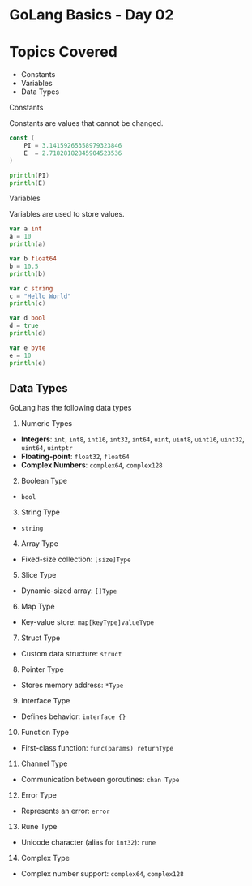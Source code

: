 # GoLang Basics - Day 02

# Topics Covered

- Constants
- Variables
- Data Types

Constants

Constants are values that cannot be changed.

```go
const (
	PI = 3.14159265358979323846
	E  = 2.71828182845904523536
)

println(PI)
println(E)
```

Variables

Variables are used to store values.

```go
var a int
a = 10
println(a)

var b float64
b = 10.5
println(b)

var c string
c = "Hello World"
println(c)

var d bool
d = true
println(d)

var e byte
e = 10
println(e)
```

## Data Types

GoLang has the following data types

1.  Numeric Types

- **Integers**: `int`, `int8`, `int16`, `int32`, `int64`, `uint`, `uint8`, `uint16`, `uint32`, `uint64`, `uintptr`
- **Floating-point**: `float32`, `float64`
- **Complex Numbers**: `complex64`, `complex128`

2.  Boolean Type

- `bool`

3.  String Type

- `string`

4.  Array Type

- Fixed-size collection: `[size]Type`

5.  Slice Type

- Dynamic-sized array: `[]Type`

6.  Map Type

- Key-value store: `map[keyType]valueType`

7.  Struct Type

- Custom data structure: `struct`

8.  Pointer Type

- Stores memory address: `*Type`

9.  Interface Type

- Defines behavior: `interface {}`

10. Function Type

- First-class function: `func(params) returnType`

11. Channel Type

- Communication between goroutines: `chan Type`

12. Error Type

- Represents an error: `error`

13. Rune Type

- Unicode character (alias for `int32`): `rune`

14. Complex Type

- Complex number support: `complex64`, `complex128`
